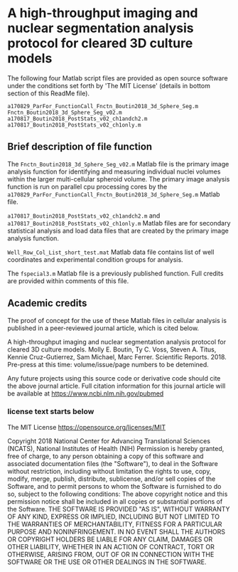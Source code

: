 # A high-throughput imaging and nuclear segmentation analysis protocol for cleared 3D culture models

The following four Matlab script files are provided as open source software under the conditions set forth by 'The MIT License' (details in bottom section of this ReadMe file).

```
a170829_ParFor_FunctionCall_Fnctn_Boutin2018_3d_Sphere_Seg.m
Fnctn_Boutin2018_3d_Sphere_Seg_v02.m
a170817_Boutin2018_PostStats_v02_ch1andch2.m
a170817_Boutin2018_PostStats_v02_ch1only.m
```

## Brief description of file function

The `Fnctn_Boutin2018_3d_Sphere_Seg_v02.m` Matlab file is the primary image analysis function for identifying and measuring individual nuclei volumes within the larger multi-cellular spheroid volume. The primary image analysis function is run on parallel cpu processing cores by the `a170829_ParFor_FunctionCall_Fnctn_Boutin2018_3d_Sphere_Seg.m` Matlab file.

`a170817_Boutin2018_PostStats_v02_ch1andch2.m` and `a170817_Boutin2018_PostStats_v02_ch1only.m` Matlab files are for secondary statistical analysis and load data files that are created by the primary image analysis function.

`Well_Row_Col_List_short_test.mat` Matlab data file contains list of well coordinates and experimental condition groups for analysis.

The `fspecial3.m` Matlab file is a previously published function. Full credits are provided within comments of this file.

## Academic credits

The proof of concept for the use of these Matlab files in cellular analysis is published in a peer-reviewed journal article, which is cited below.

A high-throughput imaging and nuclear segmentation analysis protocol for cleared 3D culture models. Molly E. Boutin, Ty C. Voss, Steven A. Titus, Kennie Cruz-Gutierrez, Sam Michael, Marc Ferrer. Scientific Reports. 2018. Pre-press at this time: volume/issue/page numbers to be detemined. 

Any future projects using this source code or derivative code should cite the above journal article. Full citation information for this journal article will be available at https://www.ncbi.nlm.nih.gov/pubmed

### license text starts below

The MIT License
https://opensource.org/licenses/MIT

Copyright 2018 National Center for Advancing Translational Sciences (NCATS), National Institutes of Health (NIH)
Permission is hereby granted, free of charge, to any person obtaining a copy of this software and associated documentation files (the "Software"), to deal in the Software without restriction, including without limitation the rights to use, copy, modify, merge, publish, distribute, sublicense, and/or sell copies of the Software, and to permit persons to whom the Software is furnished to do so, subject to the following conditions:
The above copyright notice and this permission notice shall be included in all copies or substantial portions of the Software.
THE SOFTWARE IS PROVIDED "AS IS", WITHOUT WARRANTY OF ANY KIND, EXPRESS OR IMPLIED, INCLUDING BUT NOT LIMITED TO THE WARRANTIES OF MERCHANTABILITY, FITNESS FOR A PARTICULAR PURPOSE AND NONINFRINGEMENT. IN NO EVENT SHALL THE AUTHORS OR COPYRIGHT HOLDERS BE LIABLE FOR ANY CLAIM, DAMAGES OR OTHER LIABILITY, WHETHER IN AN ACTION OF CONTRACT, TORT OR OTHERWISE, ARISING FROM, OUT OF OR IN CONNECTION WITH THE SOFTWARE OR THE USE OR OTHER DEALINGS IN THE SOFTWARE.
